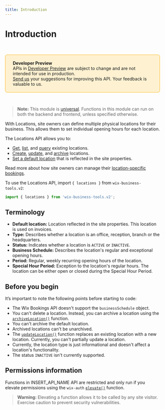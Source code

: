 ```yaml
---
title: Introduction
---
```


# Introduction

&nbsp;

<div style="background-color: #FEF1D1; padding: 18px 24px; border-radius: 6px; border: 1px solid #FDB10C; box-sizing: border-box; display: inline-block">
    <b>Developer Preview</b>
    <br/>
    <span>APIs in <a href="https://www.wix.com/velo/reference/api-overview/developer-preview">Developer Preview</a> are subject to change and are not intended for use in production.<br/><a href="mailto:velo-preview-feedback@wix.com">Send us</a> your suggestions for improving this API. Your feedback is valuable to us.</span>
</div>

&nbsp;

> **Note:** This module is
> [universal](/api-overview/api-versions#universal-modules).
> Functions in this module can run on both the backend and frontend,
> unless specified otherwise.

With Locations, site owners can define multiple physical locations for their business. This allows them to set individual opening hours for each location.

The Locations API allows you to:

+ [Get](wix-business-tools-v2/locations/getlocation), [list](wix-business-tools-v2/locations/listlocations), and [query](wix-business-tools-v2/locations/querylocations) existing locations.
+ [Create](wix-business-tools-v2/locations/createlocation), [update](wix-business-tools-v2/locations/updatelocation), and [archive](wix-business-tools-v2/locations/archivelocation) locations.
+ [Set a default location](wix-business-tools-v2/locations/setdefaultlocation) that is reflected in the site properties.

Read more about how site owners can manage their [location-specific bookings](https://support.wix.com/en/article/wix-bookings-offering-services-at-multiple-locations).

To use the Locations API, import `{ locations }` from `wix-business-tools.v2`:

```js
import { locations } from 'wix-business-tools.v2';
```

## Terminology

+ **Default location:** Location reflected in the site properties. This location is used on invoices.
+ **Type:** Describes whether a location is an office, reception, branch or the headquarters.
+ **Status:** Indicates whether a location is `ACTIVE` or `INACTIVE`.
+ **Business Schedule:** Describes the location's regular and exceptional opening hours.
+ **Period:** Regular, weekly recurring opening hours of the location.
+ **Special Hour Period:** Exception to the location's regular hours. The location can be either open or closed during the Special Hour Period.

## Before you begin

It’s important to note the following points before starting to code:

+ The Wix Bookings API doesn't support the `businessSchedule` object.
+ You can't delete a location. Instead, you can archive a location using the [`archiveLocation()`](wix-business-tools-v2/locations/archivelocation) function.
+ You can't archive the default location.
+ Archived locations can't be unarchived.
+ The [`updateLocation()`](wix-business-tools-v2/locations/updatelocation) function replaces an existing location with a new location. Currently, you can't partially update a location.
+ Currently, the location type is just informational and doesn't affect a location's functionality.
+ The status `INACTIVE` isn't currently supported.

## Permissions information

Functions in INSERT_API_NAME API are restricted and only run if you elevate permissions using the `wix-auth` [`elevate()`](https://www.wix.com/velo/reference/wix-auth/elevate) function.

<blockquote class='warning'>
<p><strong>Warning:</strong> Elevating a function allows it to be called by any site visitor. Exercise caution to prevent security vulnerabilities.</p>
</blockquote>
